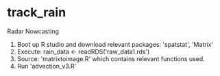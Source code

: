# track_rain
Radar Nowcasting
1. Boot up R studio and download relevant packages: 'spatstat', 'Matrix'
2. Execute: rain_data <- readRDS('raw_data1.rds')
3. Source: 'matrixtoimage.R' which contains relevant functions used.
4. Run 'advection_v3.R'
